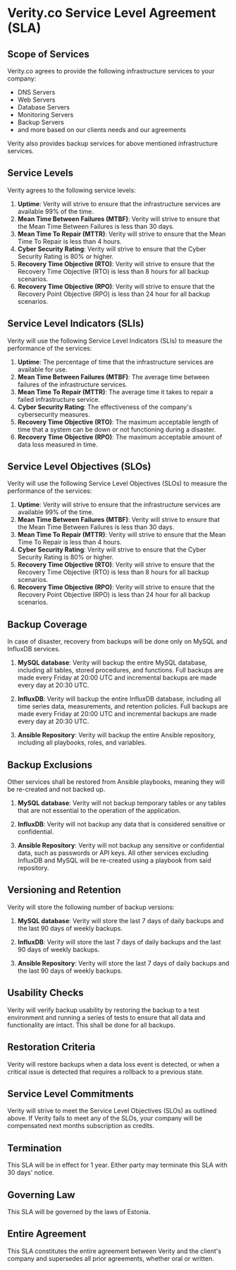 # Verity.co Service Level Agreement (SLA)

## Scope of Services

Verity.co agrees to provide the following infrastructure services to your company:

* DNS Servers
* Web Servers
* Database Servers
* Monitoring Servers
* Backup Servers
* and more based on our clients needs and our agreements

Verity also provides backup services for above mentioned infrastructure services.

## Service Levels
Verity agrees to the following service levels:
1. **Uptime**: Verity will strive to ensure that the infrastructure services are available 99% of the time.
2. **Mean Time Between Failures (MTBF)**: Verity will strive to ensure that the Mean Time Between Failures is less than 30 days.
3.  **Mean Time To Repair (MTTR)**: Verity will strive to ensure that the Mean Time To Repair is less than 4 hours.
4. **Cyber Security Rating**: Verity will strive to ensure that the Cyber Security Rating is 80% or higher.
5. **Recovery Time Objective (RTO)**: Verity will strive to ensure that the Recovery Time Objective (RTO) is less than 8 hours for all backup scenarios.
6. **Recovery Time Objective (RPO)**: Verity will strive to ensure that the Recovery Point Objective (RPO) is less than 24 hour for all backup scenarios.

## Service Level Indicators (SLIs)
Verity will use the following Service Level Indicators (SLIs) to measure the performance of the services:
1. **Uptime**: The percentage of time that the infrastructure services are available for use.
2. **Mean Time Between Failures (MTBF)**: The average time between failures of the infrastructure services.
3.  **Mean Time To Repair (MTTR)**: The average time it takes to repair a failed infrastructure service.
4. **Cyber Security Rating**: The effectiveness of the company's cybersecurity measures.
5. **Recovery Time Objective (RTO)**: The maximum acceptable length of time that a system can be down or not functioning during a disaster.
7. **Recovery Time Objective (RPO)**: The maximum acceptable amount of data loss measured in time.

## Service Level Objectives (SLOs)
Verity will use the following Service Level Objectives (SLOs) to measure the performance of the services:
1. **Uptime**: Verity will strive to ensure that the infrastructure services are available 99% of the time.
2. **Mean Time Between Failures (MTBF)**: Verity will strive to ensure that the Mean Time Between Failures is less than 30 days.
3.  **Mean Time To Repair (MTTR)**: Verity will strive to ensure that the Mean Time To Repair is less than 4 hours.
4. **Cyber Security Rating**: Verity will strive to ensure that the Cyber Security Rating is 80% or higher.
 5. **Recovery Time Objective (RTO)**: Verity will strive to ensure that the Recovery Time Objective (RTO) is less than 8 hours for all backup scenarios.
 7. **Recovery Time Objective (RPO)**: Verity will strive to ensure that the Recovery Point Objective (RPO) is less than 24 hour for all backup scenarios.

## Backup Coverage
In case of disaster, recovery from backups will be done only on MySQL and InfluxDB services.
1.  **MySQL database**: Verity will backup the entire MySQL database, including all tables, stored procedures, and functions. Full backups are made every Friday at 20:00 UTC and incremental backups are made every day at 20:30 UTC.

2.  **InfluxDB**: Verity will backup the entire InfluxDB database, including all time series data, measurements, and retention policies. Full backups are made every Friday at 20:00 UTC and incremental backups are made every day at 20:30 UTC.

3.  **Ansible Repository**: Verity will backup the entire Ansible repository, including all playbooks, roles, and variables.

## Backup Exclusions
 Other services shall be restored from Ansible playbooks, meaning they will be re-created and not backed up. 
1.  **MySQL database**: Verity will not backup temporary tables or any tables that are not essential to the operation of the application.

2.  **InfluxDB**: Verity will not backup any data that is considered sensitive or confidential.

3.  **Ansible Repository**: Verity will not backup any sensitive or confidential data, such as passwords or API keys. All other services excluding InfluxDB and MySQL will be re-created using a playbook from said repository.

## Versioning and Retention

Verity will store the following number of backup versions:

1.  **MySQL database**: Verity will store the last 7 days of daily backups and the last 90 days of weekly backups.

2.  **InfluxDB**: Verity will store the last 7 days of daily backups and the last 90 days of weekly backups.

3.  **Ansible Repository**: Verity will store the last 7 days of daily backups and the last 90 days of weekly backups.

## Usability Checks
Verity will verify backup usability by restoring the backup to a test environment and running a series of tests to ensure that all data and functionality are intact. This shall be done for all backups.

## Restoration Criteria
Verity will restore backups when a data loss event is detected, or when a critical issue is detected that requires a rollback to a previous state.

## Service Level Commitments
Verity will strive to meet the Service Level Objectives (SLOs) as outlined above. If Verity fails to meet any of the SLOs, your company will be compensated next months subscription as credits.

## Termination
This SLA will be in effect for 1 year. Either party may terminate this SLA with 30 days' notice.

## Governing Law
This SLA will be governed by the laws of Estonia.

## Entire Agreement
This SLA constitutes the entire agreement between Verity and the client's company and supersedes all prior agreements, whether oral or written.

